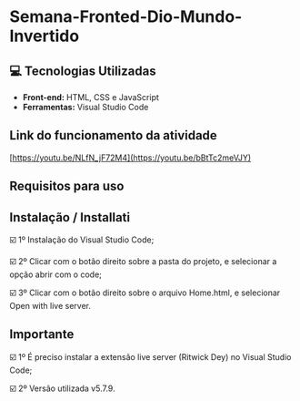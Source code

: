 # Semana-Fronted-Dio-Mundo-Invertido
 ## :computer: Tecnologias Utilizadas

* **Front-end:** HTML, CSS e JavaScript
* **Ferramentas:** Visual Studio Code

## Link do funcionamento da atividade

[https://youtu.be/NLfN_jF72M4](https://youtu.be/bBtTc2meVJY)
## Requisitos para uso

## Instalação / Installati

☑️ 1º Instalação do Visual Studio Code;

☑️ 2º Clicar com o botão direito sobre a pasta do projeto, e selecionar a opção abrir com o code;

☑️ 3º Clicar com o botão direito sobre o arquivo Home.html, e selecionar Open with live server.

## Importante

☑️ 1º É preciso instalar a extensão live server (Ritwick Dey) no Visual Studio Code;

☑️ 2º Versão utilizada v5.7.9.
